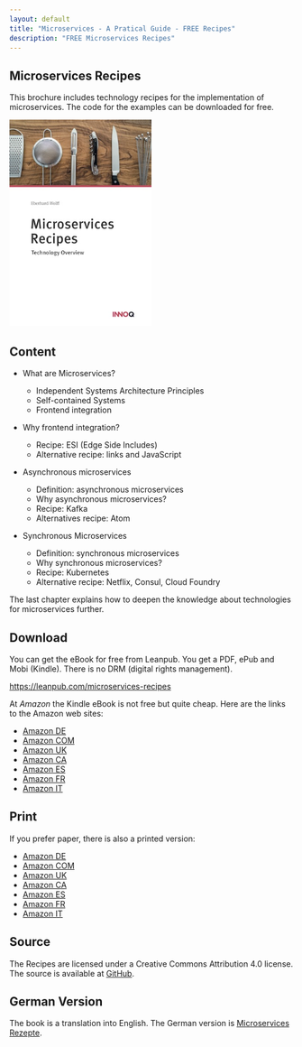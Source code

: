 ```yaml
---
layout: default
title: "Microservices - A Pratical Guide - FREE Recipes"
description: "FREE Microservices Recipes"
---
```


Microservices Recipes
---

This brochure includes technology recipes for the implementation of
microservices. The code for the examples can be downloaded for free.

<img src="images/recipes.jpg" width="50%" />

## Content


* What are Microservices?
  - Independent Systems Architecture Principles
  - Self-contained Systems
  - Frontend integration

* Why frontend integration?
  - Recipe: ESI (Edge Side Includes)
  - Alternative recipe: links and JavaScript
 

* Asynchronous microservices
  - Definition: asynchronous microservices
  - Why asynchronous microservices?
  - Recipe: Kafka
  - Alternatives recipe: Atom

* Synchronous Microservices
  - Definition: synchronous microservices
  - Why synchronous microservices?
  - Recipe: Kubernetes
  - Alternative recipe: Netflix, Consul, Cloud Foundry

The last chapter explains how to deepen the knowledge about technologies for microservices further.

## Download

You can get the eBook for free from Leanpub. You get a PDF, ePub and
Mobi (Kindle). There is no DRM (digital rights management).
      
<https://leanpub.com/microservices-recipes>

At *Amazon* the Kindle eBook is not free but quite cheap. Here are the
      links to the Amazon web sites:

* [Amazon DE](http://amzn.to/2CmUFhV)
* [Amazon COM](http://amzn.to/2orb0JO)
* [Amazon UK](http://amzn.to/2HMbLVV)
* [Amazon CA](http://amzn.to/2GJQmeB)
* [Amazon ES](http://amzn.to/2CmXnnB)
* [Amazon FR](http://amzn.to/2sRoLGc)
* [Amazon IT](http://amzn.to/2FxLsSu)

## Print

If you prefer paper, there is also a printed version:

* [Amazon DE](http://amzn.to/2Fx7LI3)
* [Amazon COM](http://amzn.to/2GM688G)
* [Amazon UK](http://amzn.to/2sYYjL7)
* [Amazon CA](http://amzn.to/2CJWelA)
* [Amazon ES](http://amzn.to/2sTPKBh)
* [Amazon FR](http://amzn.to/2FwyCUP)
* [Amazon IT](http://amzn.to/2F6acDL)

## Source

The Recipes are licensed under a Creative Commons Attribution 4.0
license. The source is available at
[GitHub](https://github.com/ewolff/microservices-recipes).

## German Version

The book is a translation into English. The German version is
[Microservices Rezepte](http://microservices-praxisbuch.de/rezepte.html).
